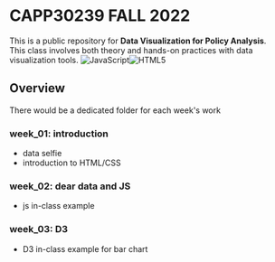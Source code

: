 # CAPP30239 FALL 2022
This is a public repository for **Data Visualization for Policy Analysis**. \
This class involves both theory and hands-on practices with data visualization tools. ![JavaScript](https://img.shields.io/badge/javascript-%23323330.svg?style=for-the-badge&logo=javascript&logoColor=%23F7DF1E)![HTML5](https://img.shields.io/badge/html5-%23E34F26.svg?style=for-the-badge&logo=html5&logoColor=white)
## Overview
There would be a dedicated folder for each week's work  
### week_01: introduction
  - data selfie
  - introduction to HTML/CSS  
### week_02: dear data and JS
  - js in-class example  
### week_03: D3
  - D3 in-class example for bar chart
